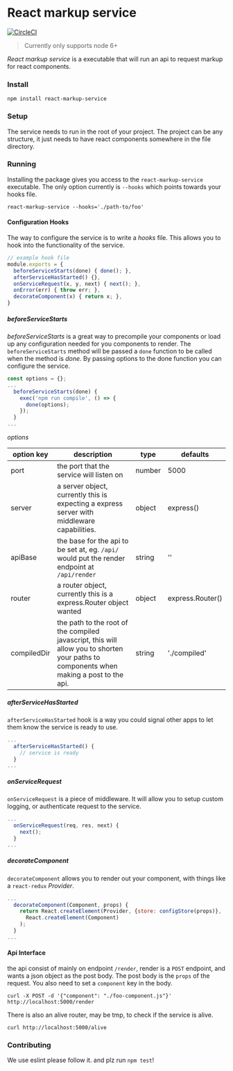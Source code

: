 # React markup service

[![CircleCI](https://img.shields.io/circleci/project/RadPad/react-markup-service/master.svg)](https://circleci.com/gh/RadPad/react-markup-service/tree/master)

> Currently only supports node 6+

*React markup service* is a executable that will run an api to request markup for react components.

### Install

```shell
npm install react-markup-service
```

### Setup

The service needs to run in the root of your project. The project can be any structure, it just needs to have react components somewhere in the file directory.

### Running

Installing the package gives you access to the `react-markup-service` executable. The only option currently is `--hooks` which points towards your hooks file.

```shell
react-markup-service --hooks='./path-to/foo'
```

#### Configuration Hooks

The way to configure the service is to write a *hooks* file. This allows you to hook into the functionality of the service.

```javascript
// example hook file
module.exports = {
  beforeServiceStarts(done) { done(); },
  afterServiceHasStarted() {},
  onServiceRequest(x, y, next) { next(); },
  onError(err) { throw err; },
  decorateComponent(x) { return x; },
}
```

##### beforeServiceStarts

*beforeServiceStarts* is a great way to precompile your components or load up any configuration needed for  you components to render. The `beforeServiceStarts` method will be passed a `done` function to be called when the method is _done_. By passing options to the done function you can configure the service.

```javascript
const options = {};
...
  beforeServiceStarts(done) {
    exec('npm run compile', () => {
      done(options);
    });
  }
...
```

*options*

| option key  | description                                                                                                                             | type   | defaults         |
|-------------|-----------------------------------------------------------------------------------------------------------------------------------------|--------|------------------|
| port        | the port that the service will listen on                                                                                                | number | 5000             |
| server      | a server object, currently this is expecting a express server with middleware capabilities.                                             | object | express()        |
| apiBase     | the base for the api to be set at, eg. `/api/` would put the render endpoint at `/api/render`                                           | string | ''               |
| router      | a router object, currently this is a express.Router object wanted                                                                       | object | express.Router() |
| compiledDir | the path to the root of the compiled javascript, this will allow you to shorten your paths to components when making a post to the api. | string | './compiled'     |

##### afterServiceHasStarted

`afterServiceHasStarted` hook is a way you could signal other apps to let them know the service is ready to use.

```javascript
...
  afterServiceHasStarted() {
    // service is ready
  }
...
```

##### onServiceRequest

`onServiceRequest` is a piece of middleware. It will allow you to setup custom logging, or authenticate request to the service.

```javascript
...
  onServiceRequest(req, res, next) {
    next();
  }
...
```

##### decorateComponent

`decorateComponent` allows you to render out your component, with things like a `react-redux` *Provider*.

```javascript
...
  decorateComponent(Component, props) {
    return React.createElement(Provider, {store: configStore(props)},
      React.createElement(Component)
    );
  }
...
```

#### Api Interface

the api consist of mainly on endpoint `/render`, render is a `POST` endpoint, and wants a json object as the post body. The post body is the `props` of the request. You also need to set a `component` key in the body.

```shell
curl -X POST -d '{"component": "./foo-component.js"}' http://localhost:5000/render
```

There is also an alive router, may be tmp, to check if the service is alive.

```shell
curl http://localhost:5000/alive
```

### Contributing

We use eslint please follow it. and plz run `npm test`!

